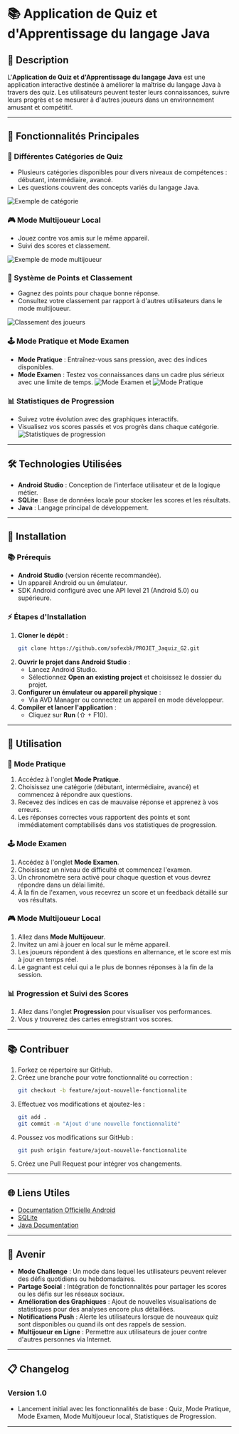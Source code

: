 
# 📚 Application de Quiz et d'Apprentissage du langage Java

## 🔎 Description
L'**Application de Quiz et d'Apprentissage du langage Java** est une application interactive destinée à améliorer la maîtrise du langage Java à travers des quiz. Les utilisateurs peuvent tester leurs connaissances, suivre leurs progrès et se mesurer à d'autres joueurs dans un environnement amusant et compétitif.

---

## 🔧 Fonctionnalités Principales

### 📝 Différentes Catégories de Quiz
- Plusieurs catégories disponibles pour divers niveaux de compétences : débutant, intermédiaire, avancé.
- Les questions couvrent des concepts variés du langage Java.

![Exemple de catégorie](https://github.com/sofexbk/PROJET_Jaquiz_G2/tree/main/app/Demo/3.jpg)

### 🎮 Mode Multijoueur Local
- Jouez contre vos amis sur le même appareil.
- Suivi des scores et classement.

![Exemple de mode multijoueur](https://github.com/sofexbk/PROJET_Jaquiz_G2/tree/main/app/Demo/11.jpg)

### 🏅 Système de Points et Classement
- Gagnez des points pour chaque bonne réponse.
- Consultez votre classement par rapport à d'autres utilisateurs dans le mode multijoueur.

![Classement des joueurs](https://github.com/sofexbk/PROJET_Jaquiz_G2/tree/main/app/Demo/18.jpg)

### 🕹️ Mode Pratique et Mode Examen
- **Mode Pratique** : Entraînez-vous sans pression, avec des indices disponibles.
- **Mode Examen** : Testez vos connaissances dans un cadre plus sérieux avec une limite de temps.
![Mode Examen](https://github.com/sofexbk/PROJET_Jaquiz_G2/tree/main/app/Demo/9.jpg)
et
![Mode Pratique](https://github.com/sofexbk/PROJET_Jaquiz_G2/tree/main/app/Demo/6.jpg)

### 📊 Statistiques de Progression
- Suivez votre évolution avec des graphiques interactifs.
- Visualisez vos scores passés et vos progrès dans chaque catégorie.
![Statistiques de progression](https://github.com/sofexbk/PROJET_Jaquiz_G2/tree/main/app/Demo/19.jpg)

---

## 🛠️ Technologies Utilisées
- **Android Studio** : Conception de l'interface utilisateur et de la logique métier.
- **SQLite** : Base de données locale pour stocker les scores et les résultats.
- **Java** : Langage principal de développement.

---

## 🔗 Installation

### 📚 Prérequis
- **Android Studio** (version récente recommandée).
- Un appareil Android ou un émulateur.
- SDK Android configuré avec une API level 21 (Android 5.0) ou supérieure.

### ⚡ Étapes d'Installation
1. **Cloner le dépôt** :
   ```bash
   git clone https://github.com/sofexbk/PROJET_Jaquiz_G2.git
   ```
2. **Ouvrir le projet dans Android Studio** :
   - Lancez Android Studio.
   - Sélectionnez **Open an existing project** et choisissez le dossier du projet.
3. **Configurer un émulateur ou appareil physique** :
   - Via AVD Manager ou connectez un appareil en mode développeur.
4. **Compiler et lancer l'application** :
   - Cliquez sur **Run** (⇧ + F10).

---

## 🔄 Utilisation

### 🏁 Mode Pratique
1. Accédez à l'onglet **Mode Pratique**.
2. Choisissez une catégorie (débutant, intermédiaire, avancé) et commencez à répondre aux questions.
3. Recevez des indices en cas de mauvaise réponse et apprenez à vos erreurs.
4. Les réponses correctes vous rapportent des points et sont immédiatement comptabilisés dans vos statistiques de progression.

### 🕹️ Mode Examen
1. Accédez à l'onglet **Mode Examen**.
2. Choisissez un niveau de difficulté et commencez l'examen.
3. Un chronomètre sera activé pour chaque question et vous devrez répondre dans un délai limité.
4. À la fin de l'examen, vous recevrez un score et un feedback détaillé sur vos résultats.

### 🎮 Mode Multijoueur Local
1. Allez dans **Mode Multijoueur**.
2. Invitez un ami à jouer en local sur le même appareil.
3. Les joueurs répondent à des questions en alternance, et le score est mis à jour en temps réel.
4. Le gagnant est celui qui a le plus de bonnes réponses à la fin de la session.

### 📊 Progression et Suivi des Scores
1. Allez dans l'onglet **Progression** pour visualiser vos performances.
2. Vous y trouverez des cartes enregistrant vos scores.

---

## 📚 Contribuer
1. Forkez ce répertoire sur GitHub.
2. Créez une branche pour votre fonctionnalité ou correction :
   ```bash
   git checkout -b feature/ajout-nouvelle-fonctionnalite
   ```
3. Effectuez vos modifications et ajoutez-les :
   ```bash
   git add .
   git commit -m "Ajout d'une nouvelle fonctionnalité"
   ```
4. Poussez vos modifications sur GitHub :
   ```bash
   git push origin feature/ajout-nouvelle-fonctionnalite
   ```
5. Créez une Pull Request pour intégrer vos changements.

---

## 🌐 Liens Utiles
- [Documentation Officielle Android](https://developer.android.com/)
- [SQLite](https://www.sqlite.org/)
- [Java Documentation](https://docs.oracle.com/en/java/)

---

## 🚀 Avenir
- **Mode Challenge** : Un mode dans lequel les utilisateurs peuvent relever des défis quotidiens ou hebdomadaires.
- **Partage Social** : Intégration de fonctionnalités pour partager les scores ou les défis sur les réseaux sociaux.
- **Amélioration des Graphiques** : Ajout de nouvelles visualisations de statistiques pour des analyses encore plus détaillées.
- **Notifications Push** : Alerte les utilisateurs lorsque de nouveaux quiz sont disponibles ou quand ils ont des rappels de session.
- **Multijoueur en Ligne** : Permettre aux utilisateurs de jouer contre d'autres personnes via Internet.

---

## 📋 Changelog

### Version 1.0
- Lancement initial avec les fonctionnalités de base : Quiz, Mode Pratique, Mode Examen, Mode Multijoueur local, Statistiques de Progression.

---
